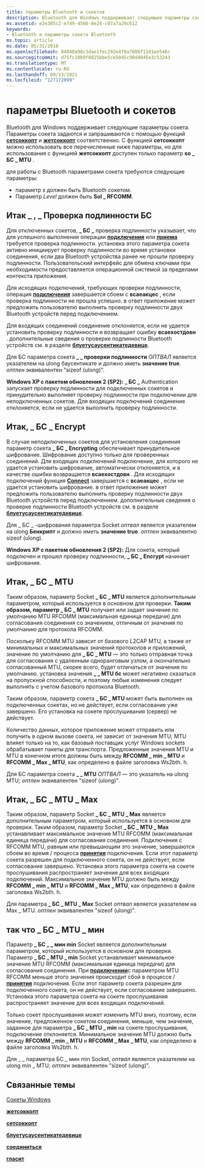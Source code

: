 ```yaml
---
title: параметры Bluetooth и сокетов
description: Bluetooth для Windows поддерживает следующие параметры сокета.
ms.assetid: e2e305c2-e749-4566-8e24-c07a7a29c612
keywords:
- Bluetooth и параметры сокета Bluetooth
ms.topic: article
ms.date: 05/31/2018
ms.openlocfilehash: 84040a98c3dae1fec292e4f0a7086f11d1ee546c
ms.sourcegitcommit: d75fc10b9f0825bbe5ce5045c90d4045e3c53243
ms.translationtype: MT
ms.contentlocale: ru-RU
ms.lasthandoff: 09/13/2021
ms.locfileid: "127172099"
---
```

# <a name="bluetooth-and-socket-options"></a>параметры Bluetooth и сокетов

Bluetooth для Windows поддерживает следующие параметры сокета. Параметры сокета задаются и запрашиваются с помощью функций [**сетсоккопт**](/windows/desktop/api/winsock/nf-winsock-setsockopt) и [**жетсоккопт**](/windows/desktop/api/winsock/nf-winsock-getsockopt) соответственно. С функцией **сетсоккопт** можно использовать все перечисленные ниже параметры, но для использования с функцией **жетсоккопт** доступен только параметр **so \_ БС \_ MTU** .

для работы с Bluetooth параметрами сокета требуются следующие параметры:

-   параметр *s* должен быть Bluetooth сокетом.
-   Параметр *Level* должен быть **Sol \_ RFCOMM**.

## <a name="so_bth_authenticate"></a>Итак \_ , \_ Проверка подлинности БС

Для отключенных сокетов, **\_ БС \_** проверка подлинности указывает, что для успешного выполнения операции [**подключения**](/windows/desktop/api/winsock2/nf-winsock2-connect) или [**приема**](/windows/desktop/api/winsock2/nf-winsock2-accept) требуется проверка подлинности. установка этого параметра сокета активно инициирует проверку подлинности во время установки соединения, если два Bluetooth устройства ранее не прошли проверку подлинности. Пользовательский интерфейс для обмена ключами при необходимости предоставляется операционной системой за пределами контекста приложения.

Для исходящих подключений, требующих проверки подлинности, операция [**подключения**](/windows/desktop/api/winsock2/nf-winsock2-connect) завершается сбоем с **всаеакцес** , если проверка подлинности не прошла успешно. в ответ приложение может предложить пользователю выполнить проверку подлинности двух Bluetooth устройств перед подключением.

Для входящих соединений соединение отклоняется, если не удается установить проверку подлинности и возвращает ошибку **всаехостдовн** . дополнительные сведения о проверке подлинности Bluetooth устройств см. в разделе [**блуетусаусентикатедевице**](/windows/desktop/api/BluetoothAPIs/nf-bluetoothapis-bluetoothauthenticatedevice).

Для БС параметра сокета **\_ \_ проверки подлинности** *ОПТВАЛ* является указателем на ulong баусентикате и должно иметь **значение true**. *оптлен* эквивалентен "sizeof (ulong)".

**Windows XP с пакетом обновления 2 (SP2): \_ БС \_** Authentication запускает проверку подлинности для подключенных сокетов и принудительно выполняет проверку подлинности при подключении для неподключенных сокетов. Для входящих подключений соединение отклоняется, если не удается выполнить проверку подлинности.

## <a name="so_bth_encrypt"></a>Итак, \_ БС \_ Encrypt

В случае неподключенных сокетов для установления соединения параметр сокета **\_ БС \_ Encrypting** обеспечивает принудительное шифрование. Шифрование доступно только для проверенных соединений. Для входящих подключений подключение, для которого не удается установить шифрование, автоматически отклоняется, и в качестве ошибки возвращается **всаехостдовн** . Для исходящих подключений функция [**Connect**](/windows/desktop/api/winsock2/nf-winsock2-connect) завершается с **всаеакцес** , если не удается установить шифрование. в ответ приложение может предложить пользователю выполнить проверку подлинности двух Bluetooth устройств перед подключением. дополнительные сведения о проверке подлинности Bluetooth устройств см. в разделе [**блуетусаусентикатедевице**](/windows/desktop/api/BluetoothAPIs/nf-bluetoothapis-bluetoothauthenticatedevice).

Для \_ БС \_ -шифрования параметра Socket *оптвал* является указателем на ulong **Бенкрипт** и должно иметь **значение true**. *оптлен* эквивалентно sizeof (ulong).

**Windows XP с пакетом обновления 2 (SP2):** Для сокета, который подключен и прошел проверку подлинности, **\_ БС \_ Encrypt** начинает шифрование.

## <a name="so_bth_mtu"></a>Итак, \_ БС \_ MTU

Таким образом, параметр Socket **\_ БС \_ MTU** является дополнительным параметром, который используется в основном для проверки. **Таким образом, параметр \_ БС \_ MTU** получает или задает значение по умолчанию MTU RFCOMM (максимальная единица передачи) для согласования соединения со значением, отличным от значения по умолчанию для протокола RFCOMM.

Поскольку RFCOMM MTU зависит от базового L2CAP MTU, а также от минимальных и максимальных значений протоколов и приложений, значение по умолчанию для **\_ БС \_ MTU** — это только отправная точка для согласования с удаленным одноранговым узлом, а окончательно согласованный MTU, скорее всего, будет отличаться от значения по умолчанию. установка значения **\_ \_ MTU бс** может негативно сказаться на пропускной способности, и поэтому любые изменения следует выполнять с учетом базового протокола Bluetooth.

Таким образом, параметр сокета **\_ БС \_ MTU** может быть выполнен на подключенных сокетах, но не действует, если согласование уже завершено. Его установка на сокете прослушивания (сервер) не действует.

Количество данных, которое приложение может отправить или получить в одном вызове сокета, не зависит от значения MTU; MTU влияет только на то, как базовый поставщик услуг Windows sockets обрабатывает пакеты для транспорта. Предложенные значения MTU и MTU в конечном итоге должны быть между **RFCOMM \_ min \_ MTU** и **RFCOMM \_ Max \_ MTU**, как определено в файле заголовка Ws2bth. h.

Для БС параметра сокета **\_ \_ MTU** *ОПТВАЛ* — это указатель на ulong MTU; *оптлен* эквивалентен "sizeof (ulong)".

## <a name="so_bth_mtu_max"></a>Итак, \_ БС \_ MTU \_ Max

Таким образом, параметр Socket **\_ БС \_ MTU \_ Max** является дополнительным параметром, который используется в основном для проверки. Таким образом, параметр Socket **\_ БС \_ MTU \_ Max** устанавливает максимальное значение MTU RFCOMM (максимальная единица передачи) для согласования соединения. Подключения с RFCOMM MTU, равным или превышающим это значение, завершаются [](/windows/desktop/api/winsock2/nf-winsock2-connect)сбоем во время / процесса [**принятия**](/windows/desktop/api/winsock2/nf-winsock2-accept) подключения. Если этот параметр сокета разрешен для подключенного сокета, он не действует, если согласование завершено. Установка этого параметра сокета на сокете прослушивания распространяет значение для всех входящих подключений. Максимальное значение MTU должно быть между **RFCOMM \_ min \_ MTU** и **RFCOMM \_ Max \_ MTU**, как определено в файле заголовка Ws2bth. h.

Для параметра **\_ БС \_ MTU \_ Max** Socket *оптвал* является указателем на Max \_ MTU. *оптлен* эквивалентен "sizeof (ulong)".

## <a name="so_bth_mtu_min"></a>так что \_ БС \_ MTU \_ мин

Параметр **\_ БС \_ \_ мин min** Socket является дополнительным параметром, который используется в основном для проверки. Параметр **\_ БС \_ MTU \_ min** Socket устанавливает минимальное значение MTU RFCOMM (максимальная единица передачи) для согласования соединения. При [**подключении**](/windows/desktop/api/winsock2/nf-winsock2-connect)с параметром MTU RFCOMM меньше этого значения происходит сбой в процессе / [**принятия**](/windows/desktop/api/winsock2/nf-winsock2-accept) подключения. Если этот параметр сокета разрешен для подключенного сокета, он не действует, если согласование завершено. Установка этого параметра сокета на сокете прослушивания распространяет значение для всех входящих подключений.

Только сокет прослушивания может изменить MTU вниз, поэтому, если значение, предложенное сокетом соединения, меньше, чем значение, заданное для параметра **\_ БС \_ MTU \_ min** на сокете прослушивания, подключение отклоняется. Минимальное значение MTU должно быть между **RFCOMM \_ min \_ MTU** и **RFCOMM \_ Max \_ MTU**, как определено в файле заголовка Ws2bth. h.

Для \_ \_ параметра БС \_ мин min Socket, *оптвал* является указателем на ulong min \_ MTU; *оптлен* эквивалентен "sizeof (ulong)".

## <a name="related-topics"></a>Связанные темы

<dl> <dt>

[Сокеты Windows](/windows/desktop/WinSock/windows-sockets-start-page-2)
</dt> <dt>

[**жетсоккопт**](/windows/desktop/api/winsock/nf-winsock-getsockopt)
</dt> <dt>

[**сетсоккопт**](/windows/desktop/api/winsock/nf-winsock-setsockopt)
</dt> <dt>

[**блуетусаусентикатедевице**](/windows/desktop/api/BluetoothAPIs/nf-bluetoothapis-bluetoothauthenticatedevice)
</dt> <dt>

[**соединиться**](/windows/desktop/api/winsock2/nf-winsock2-connect)
</dt> <dt>

[**гласит**](/windows/desktop/api/winsock2/nf-winsock2-accept)
</dt> </dl>

 

 